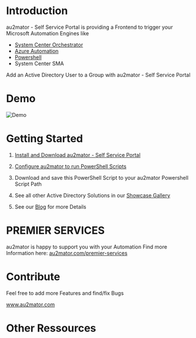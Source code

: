 # Introduction

au2mator - Self Service Portal is providing a Frontend to trigger your Microsoft Automation Engines like

- <a href="https://www.au2mator.com/orchestrator/?utm_source=github&utm_medium=social&utm_campaign=AD_AddUserToGroup&utm_content=Readme" target="_blank">System Center Orchestrator</a>
- <a href="https://www.au2mator.com/AzureAutomation/?utm_source=github&utm_medium=social&utm_campaign=AD_AddUserToGroup&utm_content=Readme" target="_blank">Azure Automation</a>
- <a href="https://www.au2mator.com/Powershell/?utm_source=github&utm_medium=social&utm_campaign=AD_AddUserToGroup&utm_content=Readme" target="_blank">Powershell</a>
- System Center SMA

Add an Active Directory User to a Group with au2mator - Self Service Portal


# Demo
![Demo](/Demo/AD-AddUsertoGroup_FULL.gif)

# Getting Started

1.	<a href="https://au2mator.com/documentation/install-or-update-au2mator-self-service-portal/?utm_source=github&utm_medium=social&utm_campaign=AD_AddUserToGroup&utm_content=Readme" target="_blank">Install and Download au2mator - Self Service Portal</a>

2.	<a href="https://au2mator.com/documentation/use-powershell-with-au2mator/?utm_source=github&utm_medium=social&utm_campaign=AD_AddUserToGroup&utm_content=Readme" target="_blank">Configure au2mator to run PowerShell Scripts</a>

3.	Download and save this PowerShell Script to your au2mator Powershell Script Path

4. See all other Active Directory Solutions in our <a href="https://au2mator.com/Active-Directory/?utm_source=github&utm_medium=social&utm_campaign=AD_AddUserToGroup&utm_content=Readme">Showcase Gallery</a>

5. See our <a href="https://au2mator.com/blog/?utm_source=github&utm_medium=social&utm_campaign=AD_AddUserToGroup&utm_content=Readme">Blog</a> for more Details


# PREMIER SERVICES

au2mator is happy to support you with your Automation
Find more Information here: <a href="https://au2mator.com/premier-services/?utm_source=github&utm_medium=social&utm_campaign=AD_AddUserToGroup&utm_content=Readme" target="_blank">au2mator.com/premier-services</a>

# Contribute

Feel free to add more Features and find/fix Bugs

<a href="https://au2mator.com/?utm_source=github&utm_medium=social&utm_campaign=AD_AddUserToGroup&utm_content=Readme" target="_blank">www.au2mator.com</a>

# Other Ressources